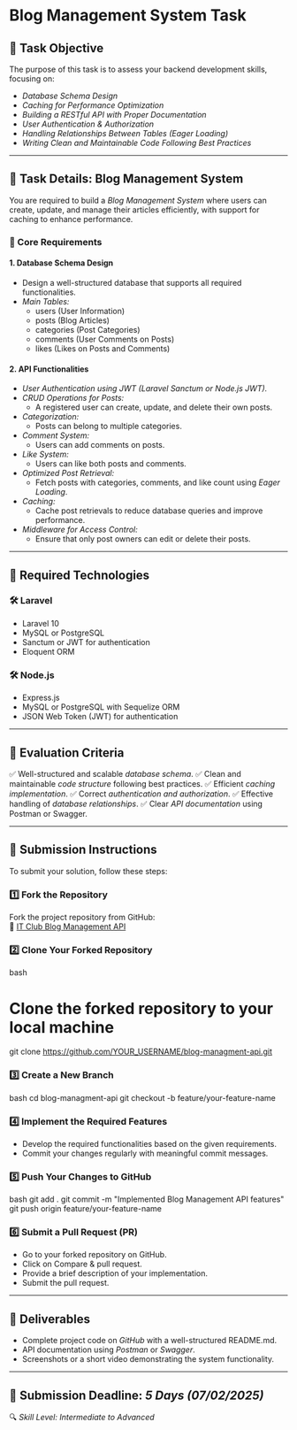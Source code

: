 # Blog Management System Task

## 📌 Task Objective
The purpose of this task is to assess your backend development skills, focusing on:
- *Database Schema Design*
- *Caching for Performance Optimization*
- *Building a RESTful API with Proper Documentation*
- *User Authentication & Authorization*
- *Handling Relationships Between Tables (Eager Loading)*
- *Writing Clean and Maintainable Code Following Best Practices*

---

## 🔹 Task Details: Blog Management System
You are required to build a *Blog Management System* where users can create, update, and manage their articles efficiently, with support for caching to enhance performance.

### 📌 Core Requirements

#### 1. Database Schema Design
- Design a well-structured database that supports all required functionalities.
- *Main Tables:*
  - users (User Information)
  - posts (Blog Articles)
  - categories (Post Categories)
  - comments (User Comments on Posts)
  - likes (Likes on Posts and Comments)

#### 2. API Functionalities
- *User Authentication using JWT (Laravel Sanctum or Node.js JWT).*
- *CRUD Operations for Posts:*
  - A registered user can create, update, and delete their own posts.
- *Categorization:*
  - Posts can belong to multiple categories.
- *Comment System:*
  - Users can add comments on posts.
- *Like System:*
  - Users can like both posts and comments.
- *Optimized Post Retrieval:*
  - Fetch posts with categories, comments, and like count using *Eager Loading*.
- *Caching:*
  - Cache post retrievals to reduce database queries and improve performance.
- *Middleware for Access Control:*
  - Ensure that only post owners can edit or delete their posts.

---

## 📌 Required Technologies

### 🛠 Laravel
- Laravel 10
- MySQL or PostgreSQL
- Sanctum or JWT for authentication
- Eloquent ORM

### 🛠 Node.js
- Express.js
- MySQL or PostgreSQL with Sequelize ORM
- JSON Web Token (JWT) for authentication

---

## 📌 Evaluation Criteria
✅ Well-structured and scalable *database schema*.
✅ Clean and maintainable *code structure* following best practices.
✅ Efficient *caching implementation*.
✅ Correct *authentication and authorization*.
✅ Effective handling of *database relationships*.
✅ Clear *API documentation* using Postman or Swagger.

---

## 📌 Submission Instructions
To submit your solution, follow these steps:

### 1️⃣ Fork the Repository
Fork the project repository from GitHub:  
🔗 [IT Club Blog Management API](https://github.com/IT-Club-Workspace/blog-managment-api.git)

### 2️⃣ Clone Your Forked Repository
bash
# Clone the forked repository to your local machine
git clone https://github.com/YOUR_USERNAME/blog-managment-api.git


### 3️⃣ Create a New Branch
bash
cd blog-managment-api
git checkout -b feature/your-feature-name


### 4️⃣ Implement the Required Features
- Develop the required functionalities based on the given requirements.
- Commit your changes regularly with meaningful commit messages.

### 5️⃣ Push Your Changes to GitHub
bash
git add .
git commit -m "Implemented Blog Management API features"
git push origin feature/your-feature-name


### 6️⃣ Submit a Pull Request (PR)
- Go to your forked repository on GitHub.
- Click on Compare & pull request.
- Provide a brief description of your implementation.
- Submit the pull request.

---

## 📌 Deliverables
- Complete project code on *GitHub* with a well-structured README.md.
- API documentation using *Postman* or *Swagger*.
- Screenshots or a short video demonstrating the system functionality.

---

## 🎯 Submission Deadline: *5 Days (07/02/2025)*
🔍 *Skill Level: Intermediate to Advanced*
